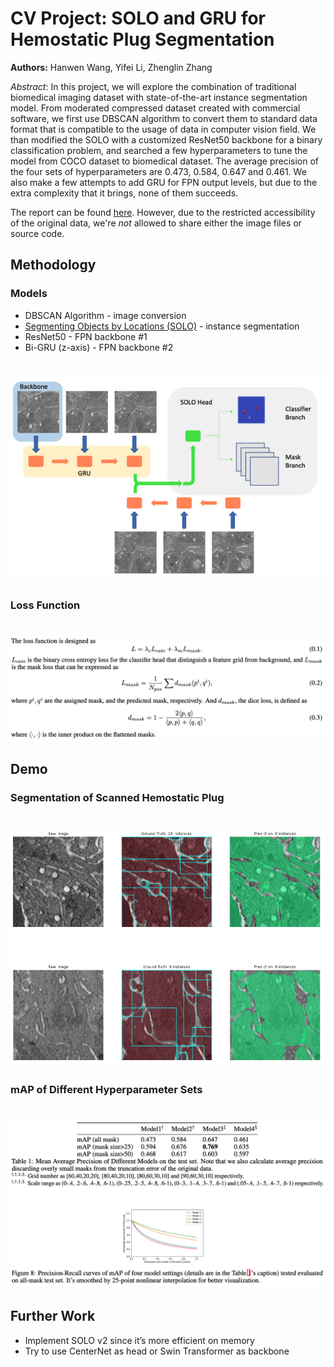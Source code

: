 # CV Project: SOLO and GRU for Hemostatic Plug Segmentation

**Authors:** Hanwen Wang, Yifei Li, Zhenglin Zhang

*Abstract*: In this project, we will explore the combination of traditional biomedical imaging dataset with state-of-the-art instance segmentation model. From moderated compressed dataset created with commercial software, we first use DBSCAN algorithm to convert them to standard data format that is compatible to the usage of data in computer vision field. We than modified the SOLO with a customized ResNet50 backbone for a binary classification problem, and searched a few hyperparameters to tune the model from COCO dataset to biomedical dataset. The average precision of the four sets of hyperparameters are 0.473, 0.584, 0.647 and 0.461.  We also make a few attempts to add GRU for FPN output levels, but due to the extra complexity that it brings, none of them succeeds.

The report can be found [here](report.pdf). However, due to the restricted accessibility of the original data, we're *not* allowed to share either the image files or source code.

## Methodology

### Models

*   DBSCAN Algorithm - image conversion
*   [Segmenting Objects by Locations (SOLO)](https://arxiv.org/pdf/1912.04488.pdf) - instance segmentation
*   ResNet50 - FPN backbone #1
*   Bi-GRU (z-axis) - FPN backbone #2 

<h1 align="center">
  <img src="images/arch.jpg">
</h1>

### Loss Function

<h1 align="center">
  <img src="images/loss-func.jpg" width=700>
</h1>

## Demo

### Segmentation of Scanned Hemostatic Plug 

<h1 align="center">
  <img src="images/infer-result.jpg">
</h1>

### mAP of Different Hyperparameter Sets

<h1 align="center">
  <img src="images/map-result.jpg" width=700>
</h1>

## Further Work

* Implement SOLO v2 since it’s more efficient on memory
* Try to use CenterNet as head or Swin Transformer as backbone
